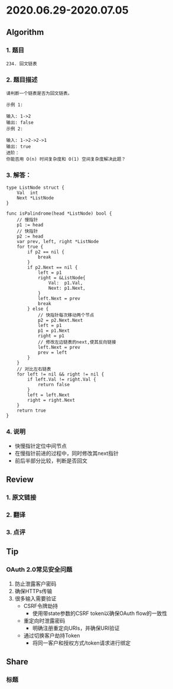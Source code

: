 # 2020.06.29-2020.07.05

## Algorithm
### 1. 题目
```
234. 回文链表
```
### 2. 题目描述
```
请判断一个链表是否为回文链表。

示例 1:

输入: 1->2
输出: false
示例 2:

输入: 1->2->2->1
输出: true
进阶：
你能否用 O(n) 时间复杂度和 O(1) 空间复杂度解决此题？
```

### 3. 解答：
```golang
type ListNode struct {
	Val  int
	Next *ListNode
}

func isPalindrome(head *ListNode) bool {
	// 慢指针
	p1 := head
	// 快指针
	p2 := head
	var prev, left, right *ListNode
	for true {
		if p2 == nil {
			break
		}
		if p2.Next == nil {
			left = p1
			right = &ListNode{
				Val:  p1.Val,
				Next: p1.Next,
			}
			left.Next = prev
			break
		} else {
			// 快指针每次移动两个节点
			p2 = p2.Next.Next
			left = p1
			p1 = p1.Next
			right = p1
			// 修改左边链表的next,使其反向链接
			left.Next = prev
			prev = left
		}
	}
	// 对比左右链表
	for left != nil && right != nil {
		if left.Val != right.Val {
			return false
		}
		left = left.Next
		right = right.Next
	}
	return true
}
```
### 4. 说明
* 快慢指针定位中间节点
* 在慢指针前进的过程中，同时修改其next指针
* 前后半部分比较，判断是否回文

## Review
### 1. 原文链接


### 2. 翻译


### 3. 点评


## Tip
### OAuth 2.0常见安全问题
1. 防止泄露客户密码
2. 确保HTTPs传输
3. 很多输入需要验证
    * CSRF令牌劫持
        * 使用带state参数的CSRF token以确保OAuth flow的一致性
    * 重定向时泄露密码
        * 明确注册重定向URIs，并确保URI验证
    * 通过切换客户劫持Token
        * 将同一客户和授权方式/token请求进行绑定
    


## Share
### 标题